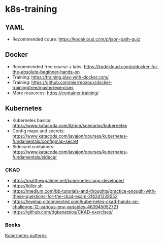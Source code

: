 # k8s-training

## YAML
* Recommended coure: https://kodekloud.com/p/json-path-quiz

## Docker
* Recommended free course + labs: https://kodekloud.com/p/docker-for-the-absolute-beginner-hands-on
* Training: https://training.play-with-docker.com/
* Training: https://github.com/pierreozoux/docker-training/tree/master/exercises
* More resources: https://container.training/

## Kubernetes

* Kubernetes basics: https://www.katacoda.com/lizrice/scenarios/kubernetes
* Config maps and secrets: https://www.katacoda.com/javajon/courses/kubernetes-fundamentals/configmap-secret
* Sidecard containers: https://www.katacoda.com/javajon/courses/kubernetes-fundamentals/sidecar

### CKAD
* https://matthewpalmer.net/kubernetes-app-developer/
* https://killer.sh
* https://medium.com/bb-tutorials-and-thoughts/practice-enough-with-these-questions-for-the-ckad-exam-2f42d1228552
* https://levelup.gitconnected.com/kubernetes-ckad-hands-on-challenge-12-various-env-variables-463945052721
* https://github.com/dgkanatsios/CKAD-exercises/

### Books
[Kubernetes patterns](cm-oreilly-kubernetes-patterns.pdf)
